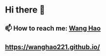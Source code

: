 # Hi there 👋
## 📫  How to reach me: <a href="https://blog.csdn.net/qq_44273429/">Wang Hao</a>
## <a href="https://wanghao221.github.io/">https://wanghao221.github.io/</a>

<!--
**pai-daxing1/pai-daxing1** is a ✨ _special_ ✨ repository because its `README.md` (this file) appears on your GitHub profile.

Here are some ideas to get you started:

- 🔭 I’m currently working on ...
- 🌱 I’m currently learning ...
- 👯 I’m looking to collaborate on ...
- 🤔 I’m looking for help with ...
- 💬 Ask me about ...
- 📫 How to reach me: ...
- 😄 Pronouns: ...
- ⚡ Fun fact: ...
-->
